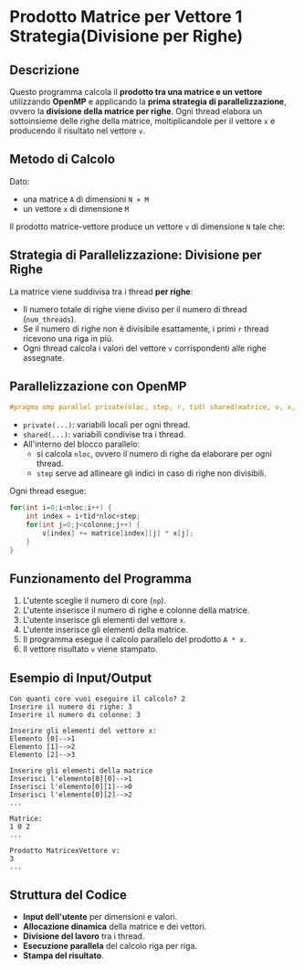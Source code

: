 # Prodotto Matrice per Vettore 1 Strategia(Divisione per Righe)

## Descrizione
Questo programma calcola il **prodotto tra una matrice e un vettore** utilizzando **OpenMP** e applicando la **prima strategia di parallelizzazione**, ovvero la **divisione della matrice per righe**. Ogni thread elabora un sottoinsieme delle righe della matrice, moltiplicandole per il vettore `x` e producendo il risultato nel vettore `v`.

## Metodo di Calcolo
Dato:
- una matrice `A` di dimensioni `N × M`
- un vettore `x` di dimensione `M`

Il prodotto matrice-vettore produce un vettore `v` di dimensione `N` tale che:



## Strategia di Parallelizzazione: Divisione per Righe
La matrice viene suddivisa tra i thread **per righe**:
- Il numero totale di righe viene diviso per il numero di thread (`num_threads`).
- Se il numero di righe non è divisibile esattamente, i primi `r` thread ricevono una riga in più.
- Ogni thread calcola i valori del vettore `v` corrispondenti alle righe assegnate.

## Parallelizzazione con OpenMP
```c
#pragma omp parallel private(nloc, step, r, tid) shared(matrice, v, x, righe, colonne, num_threads)
```
- `private(...)`: variabili locali per ogni thread.
- `shared(...)`: variabili condivise tra i thread.
- All'interno del blocco parallelo:
  - si calcola `nloc`, ovvero il numero di righe da elaborare per ogni thread.
  - `step` serve ad allineare gli indici in caso di righe non divisibili.

Ogni thread esegue:
```c
for(int i=0;i<nloc;i++) {
    int index = i+tid*nloc+step;
    for(int j=0;j<colonne;j++) {
        v[index] += matrice[index][j] * x[j];
    }
}
```

## Funzionamento del Programma
1. L'utente sceglie il numero di core (`np`).
2. L'utente inserisce il numero di righe e colonne della matrice.
3. L'utente inserisce gli elementi del vettore `x`.
4. L'utente inserisce gli elementi della matrice.
5. Il programma esegue il calcolo parallelo del prodotto `A * x`.
6. Il vettore risultato `v` viene stampato.

## Esempio di Input/Output
```
Con quanti core vuoi eseguire il calcolo? 2
Inserire il numero di righe: 3
Inserire il numero di colonne: 3

Inserire gli elementi del vettore x:
Elemento [0]-->1
Elemento [1]-->2
Elemento [2]-->3

Inserire gli elementi della matrice
Inserisci l'elemento[0][0]-->1
Inserisci l'elemento[0][1]-->0
Inserisci l'elemento[0][2]-->2
...

Matrice:
1 0 2
...

Prodotto MatricexVettore v:
3
...
```

## Struttura del Codice
- **Input dell'utente** per dimensioni e valori.
- **Allocazione dinamica** della matrice e dei vettori.
- **Divisione del lavoro** tra i thread.
- **Esecuzione parallela** del calcolo riga per riga.
- **Stampa del risultato**.


